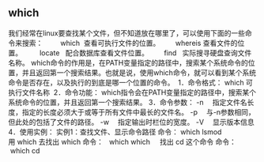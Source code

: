 ## which
我们经常在linux要查找某个文件，但不知道放在哪里了，可以使用下面的一些命令来搜索： 
       which  查看可执行文件的位置。
       whereis 查看文件的位置。 
       locate   配合数据库查看文件位置。
       find   实际搜寻硬盘查询文件名称。
which命令的作用是，在PATH变量指定的路径中，搜索某个系统命令的位置，并且返回第一个搜索结果。也就是说，使用which命令，就可以看到某个系统命令是否存在，以及执行的到底是哪一个位置的命令。 
1．命令格式：
which 可执行文件名称 
2．命令功能：
which指令会在PATH变量指定的路径中，搜索某个系统命令的位置，并且返回第一个搜索结果。
3．命令参数：
-n 　指定文件名长度，指定的长度必须大于或等于所有文件中最长的文件名。
-p 　与-n参数相同，但此处的包括了文件的路径。
-w 　指定输出时栏位的宽度。
-V 　显示版本信息
4．使用实例：
实例1：查找文件、显示命令路径
命令：
which lsmod
 
 
用 which 去找出 which
命令：
  which which
 
 
找出 cd 这个命令
命令：
 which cd
 
 










